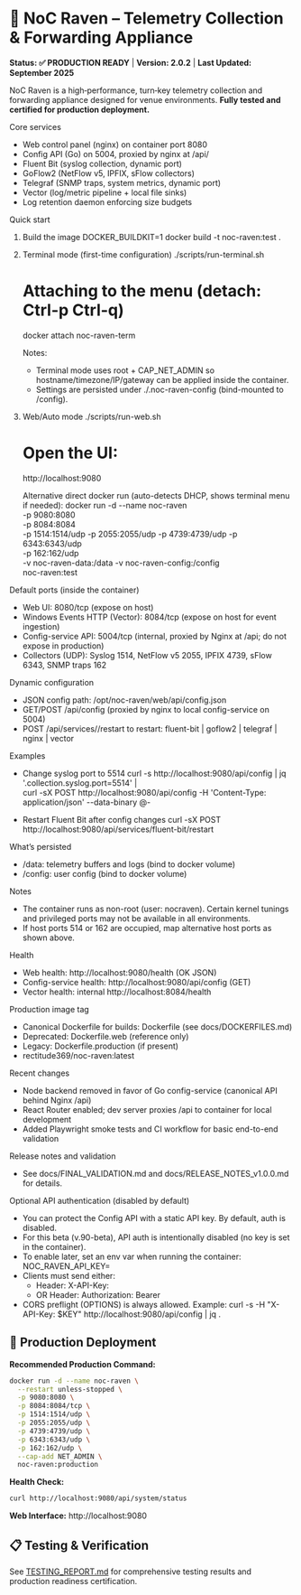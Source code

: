 # 🦅 NoC Raven – Telemetry Collection & Forwarding Appliance

**Status: ✅ PRODUCTION READY** | **Version: 2.0.2** | **Last Updated: September 2025**

NoC Raven is a high‑performance, turn‑key telemetry collection and forwarding appliance designed for venue environments. **Fully tested and certified for production deployment.**

Core services
- Web control panel (nginx) on container port 8080
- Config API (Go) on 5004, proxied by nginx at /api/
- Fluent Bit (syslog collection, dynamic port)
- GoFlow2 (NetFlow v5, IPFIX, sFlow collectors)
- Telegraf (SNMP traps, system metrics, dynamic port)
- Vector (log/metric pipeline + local file sinks)
- Log retention daemon enforcing size budgets

Quick start
1) Build the image
   DOCKER_BUILDKIT=1 docker build -t noc-raven:test .

2) Terminal mode (first-time configuration)
   ./scripts/run-terminal.sh
   # Attaching to the menu (detach: Ctrl-p Ctrl-q)
   docker attach noc-raven-term

   Notes:
   - Terminal mode uses root + CAP_NET_ADMIN so hostname/timezone/IP/gateway can be applied inside the container.
   - Settings are persisted under ./\.noc-raven-config (bind-mounted to /config).

3) Web/Auto mode
   ./scripts/run-web.sh
   # Open the UI:
   http://localhost:9080

   Alternative direct docker run (auto-detects DHCP, shows terminal menu if needed):
   docker run -d --name noc-raven \
     -p 9080:8080 \
     -p 8084:8084 \
     -p 1514:1514/udp -p 2055:2055/udp -p 4739:4739/udp -p 6343:6343/udp \
     -p 162:162/udp \
     -v noc-raven-data:/data -v noc-raven-config:/config \
     noc-raven:test

Default ports (inside the container)
- Web UI: 8080/tcp (expose on host)
- Windows Events HTTP (Vector): 8084/tcp (expose on host for event ingestion)
- Config-service API: 5004/tcp (internal, proxied by Nginx at /api; do not expose in production)
- Collectors (UDP): Syslog 1514, NetFlow v5 2055, IPFIX 4739, sFlow 6343, SNMP traps 162

Dynamic configuration
- JSON config path: /opt/noc-raven/web/api/config.json
- GET/POST /api/config (proxied by nginx to local config-service on 5004)
- POST /api/services/<name>/restart to restart: fluent-bit | goflow2 | telegraf | nginx | vector

Examples
- Change syslog port to 5514
  curl -s http://localhost:9080/api/config | jq '.collection.syslog.port=5514' | \
  curl -sX POST http://localhost:9080/api/config -H 'Content-Type: application/json' --data-binary @-

- Restart Fluent Bit after config changes
  curl -sX POST http://localhost:9080/api/services/fluent-bit/restart

What’s persisted
- /data: telemetry buffers and logs (bind to docker volume)
- /config: user config (bind to docker volume)

Notes
- The container runs as non-root (user: nocraven). Certain kernel tunings and privileged ports may not be available in all environments.
- If host ports 514 or 162 are occupied, map alternative host ports as shown above.

Health
- Web health: http://localhost:9080/health (OK JSON)
- Config-service health: http://localhost:9080/api/config (GET)
- Vector health: internal http://localhost:8084/health

Production image tag
- Canonical Dockerfile for builds: Dockerfile (see docs/DOCKERFILES.md)
- Deprecated: Dockerfile.web (reference only)
- Legacy: Dockerfile.production (if present)
- rectitude369/noc-raven:latest

Recent changes
- Node backend removed in favor of Go config-service (canonical API behind Nginx /api)
- React Router enabled; dev server proxies /api to container for local development
- Added Playwright smoke tests and CI workflow for basic end-to-end validation

Release notes and validation
- See docs/FINAL_VALIDATION.md and docs/RELEASE_NOTES_v1.0.0.md for details.

Optional API authentication (disabled by default)
- You can protect the Config API with a static API key. By default, auth is disabled.
- For this beta (v.90-beta), API auth is intentionally disabled (no key is set in the container).
- To enable later, set an env var when running the container: NOC_RAVEN_API_KEY=<your-key>
- Clients must send either:
  - Header: X-API-Key: <your-key>
  - OR Header: Authorization: Bearer <your-key>
- CORS preflight (OPTIONS) is always allowed. Example:
  curl -s -H "X-API-Key: $KEY" http://localhost:9080/api/config | jq .

## 🚀 Production Deployment

**Recommended Production Command:**
```bash
docker run -d --name noc-raven \
  --restart unless-stopped \
  -p 9080:8080 \
  -p 8084:8084/tcp \
  -p 1514:1514/udp \
  -p 2055:2055/udp \
  -p 4739:4739/udp \
  -p 6343:6343/udp \
  -p 162:162/udp \
  --cap-add NET_ADMIN \
  noc-raven:production
```

**Health Check:**
```bash
curl http://localhost:9080/api/system/status
```

**Web Interface:** http://localhost:9080

## 📋 Testing & Verification

See [TESTING_REPORT.md](TESTING_REPORT.md) for comprehensive testing results and production readiness certification.

